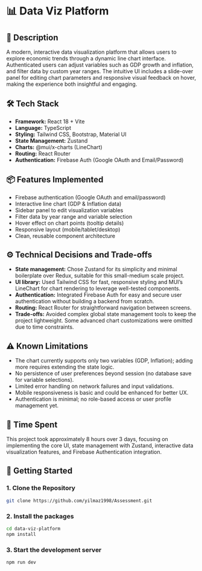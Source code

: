 # 📊  Data Viz Platform

## 📝 Description
A modern, interactive data visualization platform that allows users to explore economic trends through a dynamic line chart interface. 
Authenticated users can adjust variables such as GDP growth and inflation, and filter data by custom year ranges. 
The intuitive UI includes a slide-over panel for editing chart parameters and responsive visual feedback on hover, making the experience both insightful and engaging.


## 🛠️ Tech Stack

- **Framework:** React 18 + Vite
- **Language:** TypeScript
- **Styling:** Tailwind CSS, Bootstrap, Material UI
- **State Management:** Zustand
- **Charts:** @mui/x-charts (LineChart)
- **Routing:** React Router
- **Authentication:** Firebase Auth (Google OAuth and Email/Password)


## 📦 Features Implemented
- Firebase authentication (Google OAuth and email/password)
- Interactive line chart (GDP & Inflation data)
- Sidebar panel to edit visualization variables
- Filter data by year range and variable selection
- Hover effect on chart points (tooltip details)
- Responsive layout (mobile/tablet/desktop)
- Clean, reusable component architecture

## ⚙️ Technical Decisions and Trade-offs

- **State management:** Chose Zustand for its simplicity and minimal boilerplate over Redux, suitable for this small-medium scale project.  
- **UI library:** Used Tailwind CSS for fast, responsive styling and MUI’s LineChart for chart rendering to leverage well-tested components.  
- **Authentication:** Integrated Firebase Auth for easy and secure user authentication without building a backend from scratch.  
- **Routing:** React Router for straightforward navigation between screens.  
- **Trade-offs:** Avoided complex global state management tools to keep the project lightweight. Some advanced chart customizations were omitted due to time constraints.

## ⚠️ Known Limitations

- The chart currently supports only two variables (GDP, Inflation); adding more requires extending the state logic.  
- No persistence of user preferences beyond session (no database save for variable selections).  
- Limited error handling on network failures and input validations.  
- Mobile responsiveness is basic and could be enhanced for better UX.  
- Authentication is minimal; no role-based access or user profile management yet.

## 🧭 Time Spent
This project took approximately 8 hours over 3 days, focusing on implementing the core UI, state management with Zustand, interactive data visualization features, and Firebase Authentication integration.
## 🚀 Getting Started

### 1. Clone the Repository
```bash
git clone https://github.com/yilmaz1998/Assessment.git
```
### 2. Install the packages
```bash
cd data-viz-platform
npm install
```
### 3. Start the development server
```bash
npm run dev
```
